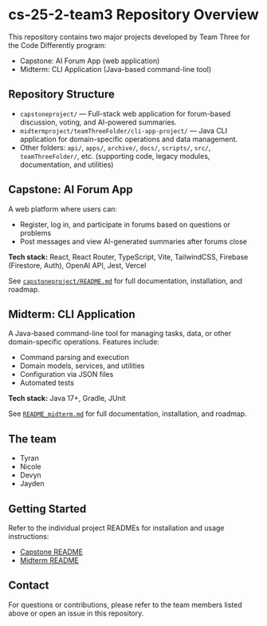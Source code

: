 # cs-25-2-team3 Repository Overview

This repository contains two major projects developed by Team Three for the Code Differently program:
- Capstone: AI Forum App (web application)
- Midterm: CLI Application (Java-based command-line tool)

## Repository Structure

- `capstoneproject/` — Full-stack web application for forum-based discussion, voting, and AI-powered summaries.
- `midtermproject/teamThreeFolder/cli-app-project/` — Java CLI application for domain-specific operations and data management.
- Other folders: `api/`, `apps/`, `archive/`, `docs/`, `scripts/`, `src/`, `teamThreeFolder/`, etc. (supporting code, legacy modules, documentation, and utilities)

## Capstone: AI Forum App

A web platform where users can:
- Register, log in, and participate in forums based on questions or problems
- Post messages and view AI-generated summaries after forums close

**Tech stack:** React, React Router, TypeScript, Vite, TailwindCSS, Firebase (Firestore, Auth), OpenAI API, Jest, Vercel

See [`capstoneproject/README.md`](./capstoneproject/README.md) for full documentation, installation, and roadmap.

## Midterm: CLI Application

A Java-based command-line tool for managing tasks, data, or other domain-specific operations. Features include:
- Command parsing and execution
- Domain models, services, and utilities
- Configuration via JSON files
- Automated tests

**Tech stack:** Java 17+, Gradle, JUnit

See [`README_midterm.md`](./README_midterm.md) for full documentation, installation, and roadmap.

## The team
- Tyran
- Nicole
- Devyn
- Jayden

## Getting Started

Refer to the individual project READMEs for installation and usage instructions:
- [Capstone README](./capstoneproject/README.md)
- [Midterm README](/workspaces/cs-25-2-team3/midtermproject/README.md)


## Contact

For questions or contributions, please refer to the team members listed above or open an issue in this repository.
